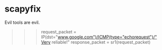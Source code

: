 # scapyfix
Evil tools are evil.

>>> request_packet = IP(dst="www.google.com")/ICMP(type="echorequest")/"Very reliable!"
>>> response_packet = sr1(request_packet)
